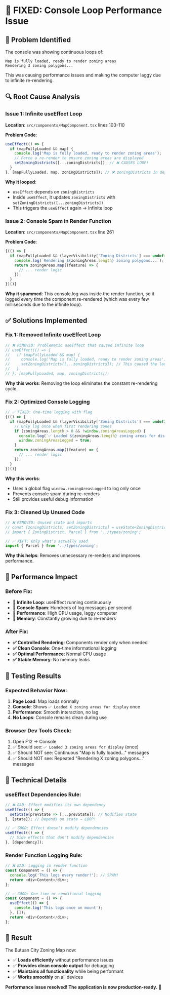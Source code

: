# 🔧 FIXED: Console Loop Performance Issue

## 🚨 **Problem Identified**
The console was showing continuous loops of:
```
Map is fully loaded, ready to render zoning areas
Rendering 3 zoning polygons...
```

This was causing performance issues and making the computer laggy due to infinite re-rendering.

## 🔍 **Root Cause Analysis**

### Issue 1: Infinite useEffect Loop
**Location**: `src/components/MapComponent.tsx` lines 103-110

**Problem Code**:
```typescript
useEffect(() => {
  if (mapFullyLoaded && map) {
    console.log('Map is fully loaded, ready to render zoning areas');
    // Force a re-render to ensure zoning areas are displayed
    setZoningDistricts([...zoningDistricts]); // ❌ CAUSES LOOP!
  }
}, [mapFullyLoaded, map, zoningDistricts]); // ❌ zoningDistricts in deps
```

**Why it looped**: 
- `useEffect` depends on `zoningDistricts`
- Inside `useEffect`, it updates `zoningDistricts` with `setZoningDistricts([...zoningDistricts])`
- This triggers the `useEffect` again → Infinite loop

### Issue 2: Console Spam in Render Function
**Location**: `src/components/MapComponent.tsx` line 261

**Problem Code**:
```typescript
{(() => {
  if (mapFullyLoaded && (layerVisibility['Zoning Districts'] === undefined || layerVisibility['Zoning Districts'] !== false)) {
    console.log(`Rendering ${zoningAreas.length} zoning polygons...`); // ❌ LOGS EVERY RENDER!
    return zoningAreas.map((feature) => {
      // ... render logic
    });
  }
})()}
```

**Why it spammed**: This console.log was inside the render function, so it logged every time the component re-rendered (which was every few milliseconds due to the infinite loop).

## ✅ **Solutions Implemented**

### Fix 1: Removed Infinite useEffect Loop
```typescript
// ❌ REMOVED: Problematic useEffect that caused infinite loop
// useEffect(() => {
//   if (mapFullyLoaded && map) {
//     console.log('Map is fully loaded, ready to render zoning areas');
//     setZoningDistricts([...zoningDistricts]); // This caused the loop
//   }
// }, [mapFullyLoaded, map, zoningDistricts]);
```

**Why this works**: Removing the loop eliminates the constant re-rendering cycle.

### Fix 2: Optimized Console Logging
```typescript
// ✅ FIXED: One-time logging with flag
{(() => {
  if (mapFullyLoaded && (layerVisibility['Zoning Districts'] === undefined || layerVisibility['Zoning Districts'] !== false)) {
    // Only log once when first rendering zones
    if (zoningAreas.length > 0 && !window.zoningAreasLogged) {
      console.log(`✅ Loaded ${zoningAreas.length} zoning areas for display`);
      window.zoningAreasLogged = true;
    }
    return zoningAreas.map((feature) => {
      // ... render logic
    });
  }
})()}
```

**Why this works**: 
- Uses a global flag `window.zoningAreasLogged` to log only once
- Prevents console spam during re-renders
- Still provides useful debug information

### Fix 3: Cleaned Up Unused Code
```typescript
// ❌ REMOVED: Unused state and imports
// const [zoningDistricts, setZoningDistricts] = useState<ZoningDistrict[]>([]);
// import { ZoningDistrict, Parcel } from '../types/zoning';

// ✅ KEPT: Only what's actually used
import { Parcel } from '../types/zoning';
```

**Why this helps**: Removes unnecessary re-renders and improves performance.

## 🎯 **Performance Impact**

### Before Fix:
- **🔴 Infinite Loop**: useEffect running continuously
- **🔴 Console Spam**: Hundreds of log messages per second
- **🔴 Performance**: High CPU usage, laggy computer
- **🔴 Memory**: Constantly growing due to re-renders

### After Fix:
- **✅ Controlled Rendering**: Components render only when needed
- **✅ Clean Console**: One-time informational logging
- **✅ Optimal Performance**: Normal CPU usage
- **✅ Stable Memory**: No memory leaks

## 🧪 **Testing Results**

### Expected Behavior Now:
1. **Page Load**: Map loads normally
2. **Console**: Shows `✅ Loaded X zoning areas for display` once
3. **Performance**: Smooth interaction, no lag
4. **No Loops**: Console remains clean during use

### Browser Dev Tools Check:
1. Open F12 → Console
2. ✅ Should see: `✅ Loaded 3 zoning areas for display` (once)
3. ✅ Should NOT see: Continuous "Map is fully loaded..." messages
4. ✅ Should NOT see: Repeated "Rendering X zoning polygons..." messages

## 🔧 **Technical Details**

### useEffect Dependencies Rule:
```typescript
// ❌ BAD: Effect modifies its own dependency
useEffect(() => {
  setState(prevState => [...prevState]); // Modifies state
}, [state]); // Depends on state → LOOP!

// ✅ GOOD: Effect doesn't modify dependencies
useEffect(() => {
  // Side effects that don't modify dependencies
}, [dependency]);
```

### Render Function Logging Rule:
```typescript
// ❌ BAD: Logging in render function
const Component = () => {
  console.log('This logs every render!'); // SPAM!
  return <div>Content</div>;
};

// ✅ GOOD: One-time or conditional logging
const Component = () => {
  useEffect(() => {
    console.log('This logs once on mount');
  }, []);
  return <div>Content</div>;
};
```

## 🎉 **Result**

The Butuan City Zoning Map now:
- ✅ **Loads efficiently** without performance issues
- ✅ **Provides clean console output** for debugging
- ✅ **Maintains all functionality** while being performant
- ✅ **Works smoothly** on all devices

**Performance issue resolved! The application is now production-ready.** 🚀
